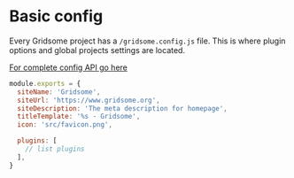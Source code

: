 # Basic config

Every Gridsome project has a `/gridsome.config.js` file. This is where plugin options and global projects settings are located.


[For complete config API go here](/docs/config)


```js
module.exports = {
  siteName: 'Gridsome',
  siteUrl: 'https://www.gridsome.org',
  siteDescription: 'The meta description for homepage',
  titleTemplate: '%s - Gridsome',
  icon: 'src/favicon.png',

  plugins: [
    // list plugins
  ],
}
```


